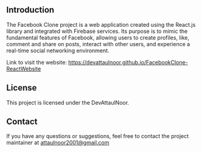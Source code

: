 ## Introduction

The Facebook Clone project is a web application created using the React.js library and integrated with Firebase services. Its purpose is to mimic the fundamental features of Facebook, allowing users to create profiles, like, comment and share on posts, interact with other users, and experience a real-time social networking environment.

Link to visit the website: https://devattaulnoor.github.io/FacebookClone-ReactWebsite

## License

This project is licensed under the DevAttaulNoor.

## Contact

If you have any questions or suggestions, feel free to contact the project maintainer at attaulnoor2001@gmail.com
